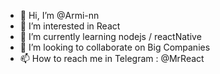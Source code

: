 - 👋 Hi, I’m @Armi-nn                  
- 👀 I’m interested in React                                
- 🌱 I’m currently learning nodejs / reactNative                                           
- 💞️ I’m looking to collaborate on Big Companies                                          
- 📫 How to reach me in Telegram : @MrReact                               
<!--- 
Armi-nn/Armi-nn is a ✨ special ✨ repository because its `README.md` (this file) appears on your GitHub profile.
You can click the Preview link to take a look at your changes.
--->
